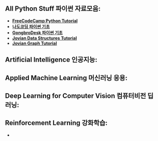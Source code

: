 

## All Python Stuff 파이썬 자료모음: 
 - **[FreeCodeCamp Python Tutorial](https://www.youtube.com/watch?v=Ej_02ICOIgs)**
 - **[나도코딩 파이썬 기초](https://www.youtube.com/watch?v=kWiCuklohdY)**
 - **[GongbroDesk 파이썬 기초](https://www.youtube.com/watch?v=8_VWnRvbGPs)**
 - **[Jovian Data Structures Tutorial](https://youtu.be/pkYVOmU3MgA)**
 - **[Jovian Graph Tutorial](https://www.youtube.com/watch?v=SmOrBW22R2k&list=PLyMom0n-MBrqFwguQhbCu0Anlxoel08dr&index=5)**

 
## Artificial Intelligence 인공지능: 

   
## Applied Machine Learning 머신러닝 응용: 


## Deep Learning for Computer Vision 컴퓨터비전 딥러닝: 
 
## Reinforcement Learning 강화학습: 
 - 
